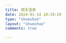 ```yaml
---
title: 雨天语录
date: 2024-01-14 18:19:19
type: "shuoshuo"
layout: "shuoshuo"
comments: true

---
```


<!-- 引用 artitalk -->

<script type="text/javascript" src="https://unpkg.com/artitalk"></script>

<!-- 存放说说的容器 -->

<div id="artitalk_main"></div>
<script>
new Artitalk({
    serverURL: 'https://shuoshuo.rainblog.run',
    appId: 'whA7rfxiLejveyKSnTVJcE67-MdYXbMMI',
    appKey: 'yXRvXVt4CzAiXMxTL0XK9qES'
})
</script>